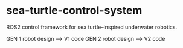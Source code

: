 # sea-turtle-control-system
ROS2 control framework for sea turtle–inspired underwater robotics.

GEN 1 robot design --> V1 code
GEN 2 robot design --> V2 code
